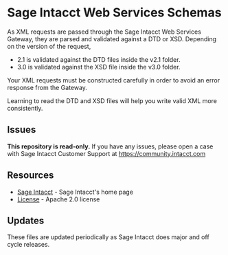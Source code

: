 # Sage Intacct Web Services Schemas

As XML requests are passed through the Sage Intacct Web Services Gateway, they are parsed and validated against a DTD or XSD.  Depending on the version of the request,

* 2.1 is validated against the DTD files inside the v2.1 folder.
* 3.0 is validated against the XSD file inside the v3.0 folder.

Your XML requests must be constructed carefully in order to avoid an error response from the Gateway.

Learning to read the DTD and XSD files will help you write valid XML more consistently.

## Issues

**This repository is read-only.** If you have any issues, please open a case with Sage Intacct Customer Support at https://community.intacct.com

## Resources

* [Sage Intacct][intacct] - Sage Intacct's home page
* [License][schema-license] - Apache 2.0 license

## Updates

These files are updated periodically as Sage Intacct does major and off cycle releases.

[intacct]: http://www.intacct.com
[schema-license]: http://www.apache.org/licenses/LICENSE-2.0
